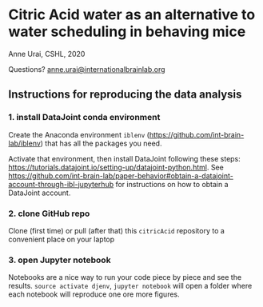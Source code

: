 # Citric Acid water as an alternative to water scheduling in behaving mice

Anne Urai, CSHL, 2020

Questions? anne.urai@internationalbrainlab.org



## Instructions for reproducing the data analysis ##

### 1. install DataJoint conda environment
Create the Anaconda environment `iblenv` (https://github.com/int-brain-lab/iblenv) that has all the packages you need.

Activate that environment, then install DataJoint following these steps: https://tutorials.datajoint.io/setting-up/datajoint-python.html. See https://github.com/int-brain-lab/paper-behavior#obtain-a-datajoint-account-through-ibl-jupyterhub for instructions on how to obtain a DataJoint account.

### 2. clone GitHub repo
Clone (first time) or pull (after that) this `citricAcid` repository to a convenient place on your laptop

### 3. open Jupyter notebook
Notebooks are a nice way to run your code piece by piece and see the results. `source activate djenv`, `jupyter notebook` will open a folder where each notebook will reproduce one ore more figures.
